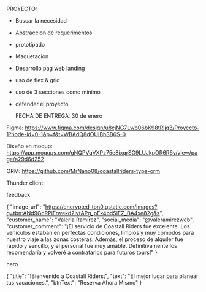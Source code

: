 PROYECTO:
- Buscar la necesidad
- Abstraccion de requerimentos
- prototipado
- Maquetacion
- Desarrollo pag web landing
- uso de flex & grid
- uso de 3 secciones como minimo
- defender el proyecto

  FECHA DE ENTREGA: 30 de enero


Figma: https://www.figma.com/design/u8cjNG7Lwb06bK98tRljq3/Proyecto-1?node-id=0-1&p=f&t=WBAdQ8dOUIBhSB6S-0

Diseño en moqup: https://app.moqups.com/gNQPVqVXPz75e8ixqrSG9LUJkpOR6R6v/view/page/a29d6d252


ORM: https://github.com/MrNano08/coastallriders-type-orm

Thunder client:

feedback

 {
    "image_url": "https://encrypted-tbn0.gstatic.com/images?q=tbn:ANd9GcRPiFrwekd2lvtAPg_pEk4bdSiEZ_BA4xe82g&s",
    "customer_name": "Valeria Ramírez",
    "social_media": "@valeramirezweb",
    "customer_comment": "¡El servicio de Coastall Riders fue excelente. Los vehículos estaban en perfectas condiciones, limpios y muy cómodos para nuestro viaje a las zonas costeras. Además, el proceso de alquiler fue rápido y sencillo, y el personal fue muy amable. Definitivamente los recomendaría y volveré a contratarlos para futuros tours!"
  }

hero

  {
    "title": "!Bienvenido a Coastall Riders¡",
    "text": "El mejor lugar para planear tus vacaciones.",
    "btnText": "Reserva Ahora Mismo"
  }